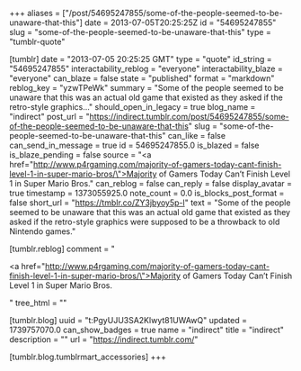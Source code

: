 +++
aliases = ["/post/54695247855/some-of-the-people-seemed-to-be-unaware-that-this"]
date = 2013-07-05T20:25:25Z
id = "54695247855"
slug = "some-of-the-people-seemed-to-be-unaware-that-this"
type = "tumblr-quote"

[tumblr]
date = "2013-07-05 20:25:25 GMT"
type = "quote"
id_string = "54695247855"
interactability_reblog = "everyone"
interactability_blaze = "everyone"
can_blaze = false
state = "published"
format = "markdown"
reblog_key = "yzwTPeWk"
summary = "Some of the people seemed to be unaware that this was an actual old game that existed as they asked if the retro-style graphics..."
should_open_in_legacy = true
blog_name = "indirect"
post_url = "https://indirect.tumblr.com/post/54695247855/some-of-the-people-seemed-to-be-unaware-that-this"
slug = "some-of-the-people-seemed-to-be-unaware-that-this"
can_like = false
can_send_in_message = true
id = 54695247855.0
is_blazed = false
is_blaze_pending = false
source = "<a href=\"http://www.p4rgaming.com/majority-of-gamers-today-cant-finish-level-1-in-super-mario-bros/\">Majority of Gamers Today Can’t Finish Level 1 in Super Mario Bros.</a>"
can_reblog = false
can_reply = false
display_avatar = true
timestamp = 1373055925.0
note_count = 0.0
is_blocks_post_format = false
short_url = "https://tmblr.co/ZY3jbyoy5p-l"
text = "Some of the people seemed to be unaware that this was an actual old game that existed as they asked if the retro-style graphics were supposed to be a throwback to old Nintendo games."

[tumblr.reblog]
comment = "<p><a href=\"http://www.p4rgaming.com/majority-of-gamers-today-cant-finish-level-1-in-super-mario-bros/\">Majority of Gamers Today Can’t Finish Level 1 in Super Mario Bros.</a></p>"
tree_html = ""

[tumblr.blog]
uuid = "t:PgyUJU3SA2Klwyt81UWAwQ"
updated = 1739757070.0
can_show_badges = true
name = "indirect"
title = "indirect"
description = ""
url = "https://indirect.tumblr.com/"

[tumblr.blog.tumblrmart_accessories]
+++
